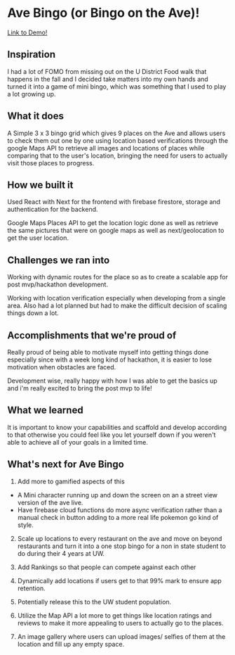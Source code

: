 # Ave Bingo (or Bingo on the Ave)!

[Link to Demo!](https://avebingo.vercel.app/)


## Inspiration

I had a lot of FOMO from missing out on the U District Food walk that happens in the fall and I decided take matters into my own hands and turned it into a game of mini bingo, which was something that I used to play a lot growing up.

## What it does

A Simple 3 x 3 bingo grid which gives 9 places on the Ave and allows users to check them out one by one using location based verifications through the google Maps API to retrieve all images and locations of places while comparing that to the user's location, bringing the need for users to actually visit those places to progress.
 
## How we built it
Used React with Next for the frontend with firebase firestore, storage and authentication for the backend.

Google Maps Places API to get the location logic done as well as retrieve the same pictures that were on google maps as well as next/geolocation to get the user location.

## Challenges we ran into
Working with dynamic routes for the place so as to create a scalable app for post mvp/hackathon development.

Working with location verification especially when developing from a single area. Also had a lot planned but had to make the difficult decision of scaling things down a lot.

## Accomplishments that we're proud of

Really proud of being able to motivate myself into getting things done especially since with a week long kind of hackathon, it is easier to lose motivation when obstacles are faced.

Development wise, really happy with how I was able to get the basics up and i'm really excited to bring the post mvp to life!

## What we learned

It is important to know your capabilities and scaffold and develop according to that otherwise you could feel like you let yourself down if you weren't able to achieve all of your goals in a limited time.

## What's next for Ave Bingo 

1.  Add more to gamified aspects of this 
-  A Mini character running up and down the screen on an a street view version of the ave live.
- Have firebase cloud functions do more async verification rather than a manual check in button adding to a more real life pokemon go kind of style.

2. Scale up locations to every restaurant on the ave and move on beyond restaurants and turn it into a one stop bingo for a non in state student to do during their 4 years at UW.

3. Add Rankings so that people can compete against each other

4. Dynamically add locations if users get to that 99% mark to ensure app retention.

5. Potentially release this to the UW student population.

6.  Utilize the Map API a lot more to get things like location ratings and reviews to make it more appealing to users to actually go to the places.

7. An image gallery where users can upload images/ selfies of them at the location and fill up any empty space.


